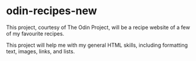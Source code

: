 # odin-recipes-new

This project, courtesy of The Odin Project, will be a recipe website of a few of my favourite recipes. 

This project will help me with my general HTML skills, including formatting text, images, links, and lists. 